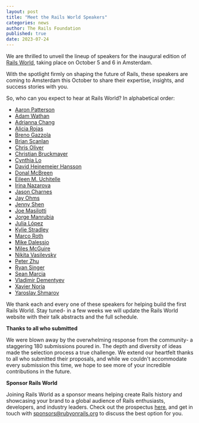 ```yaml
---
layout: post
title: "Meet the Rails World Speakers"
categories: news
author: The Rails Foundation
published: true
date: 2023-07-24
---
```


We are thrilled to unveil the lineup of speakers for the inaugural edition of [Rails World](/world), taking place on October 5 and 6 in Amsterdam.

With the spotlight firmly on shaping the future of Rails, these speakers are coming to Amsterdam this October to share their expertise, insights, and success stories with you.

So, who can you expect to hear at Rails World?
In alphabetical order:

- [Aaron Patterson](/world/speakers/aaron-patterson)
- [Adam Wathan](/world/speakers/adam-wathan)
- [Adrianna Chang](/world/speakers/adrianna-chang)
- [Alicia Rojas](/world/speakers/alicia-rojas)
- [Breno Gazzola](/world/speakers/breno-gazzola)
- [Brian Scanlan](/world/speakers/brian-scanlan)
- [Chris Oliver](/world/speakers/chris-oliver)
- [Christian Bruckmayer](/world/speakers/christian-bruckmayer)
- [Cynthia Lo](/world/speakers/cynthia-lo)
- [David Heinemeier Hansson](/world/speakers/david-hansson)
- [Donal McBreen](/world/speakers/donal-mcbreen)
- [Eileen M. Uchitelle](/world/speakers/eileen-uchitelle)
- [Irina Nazarova](/world/speakers/irina-nazarova)
- [Jason Charnes](/world/speakers/jason-charnes)
- [Jay Ohms](/world/speakers/jay-ohms)
- [Jenny Shen](/world/speakers/jenny-shen)
- [Joe Masilotti](/world/speakers/joe-masilotti)
- [Jorge Manrubia](/world/speakers/jorge-manrubia)
- [Julia López](/world/speakers/julia-lopez)
- [Kylie Stradley](/world/speakers/kylie-stradley)
- [Marco Roth](/world/speakers/marco-roth)
- [Mike Dalessio](/world/speakers/mike-dalessio)
- [Miles McGuire](/world/speakers/miles-mcguire)
- [Nikita Vasilevsky](/world/speakers/nikita-vasilevsky)
- [Peter Zhu](/world/speakers/peter-zhu)
- [Ryan Singer](/world/speakers/ryan-singer)
- [Sean Marcia](/world/speakers/sean-marcia)
- [Vladimir Dementyev](/world/speakers/vladimir-dementyev)
- [Xavier Noria](/world/speakers/xavier-noria)
- [Yaroslav Shmarov](/world/speakers/yaroslav-shmarov)

We thank each and every one of these speakers for helping build the first Rails World. Stay tuned- in a few weeks we will update the Rails World website with their talk abstracts and the full schedule.

__Thanks to all who submitted__

We were blown away by the overwhelming response from the community- a staggering 180 submissions poured in. The depth and diversity of ideas made the selection process a true challenge. We extend our heartfelt thanks to all who submitted their proposals, and while we couldn't accommodate every submission this time, we hope to see more of your incredible contributions in the future.

__Sponsor Rails World__

Joining Rails World as a sponsor means helping create Rails history and showcasing your brand to a global audience of Rails enthusiasts, developers, and industry leaders. Check out the prospectus [here](https://public.3.basecamp.com/p/C7HPYMpM77kVYjfnFsoSJkrJ), and get in touch with sponsors@rubyonrails.org to discuss the best option for you.

